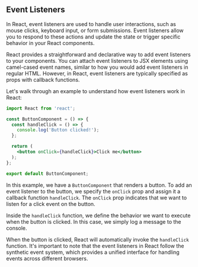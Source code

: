 

## Event Listeners

In React, event listeners are used to handle user interactions, such as mouse clicks, keyboard input, or form submissions. Event listeners allow you to respond to these actions and update the state or trigger specific behavior in your React components.

React provides a straightforward and declarative way to add event listeners to your components. You can attach event listeners to JSX elements using camel-cased event names, similar to how you would add event listeners in regular HTML. However, in React, event listeners are typically specified as props with callback functions.

Let's walk through an example to understand how event listeners work in React:

```jsx
import React from 'react';

const ButtonComponent = () => {
  const handleClick = () => {
    console.log('Button clicked!');
  };

  return (
    <button onClick={handleClick}>Click me</button>
  );
};

export default ButtonComponent;

```

In this example, we have a `ButtonComponent` that renders a button. To add an event listener to the button, we specify the `onClick` prop and assign it a callback function `handleClick`. The `onClick` prop indicates that we want to listen for a click event on the button.

Inside the `handleClick` function, we define the behavior we want to execute when the button is clicked. In this case, we simply log a message to the console.

When the button is clicked, React will automatically invoke the `handleClick` function. It's important to note that the event listeners in React follow the synthetic event system, which provides a unified interface for handling events across different browsers.